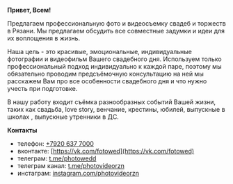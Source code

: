 ---
---
**Привет, Всем!**


Предлагаем профессиональную фото и видеосъемку свадеб и торжеств в Рязани. Мы предлагаем обсудить все совместные задумки и идеи для их воплощения в жизнь.

Наша цель - это красивые, эмоциональные, индивидуальные фотографии и видеофильм Вашего свадебного дня. Используем только профессиональный подход индивидуально к каждой паре, поэтому мы обязательно проводим предсъёмочную консультацию на ней мы расскажем Вам про все особенности свадебного дня и что нужно учесть при подготовке.

В нашу работу входит съёмка разнообразных событий Вашей жизни, таких как свадьба, love story, венчание, крестины, юбилей, выпускные в школах , выпускные утренники в ДС.

**Контакты**
- телефон: [+7920 637 7000](tel:+79206377000)
- вконтакте: [https://vk.com/fotowed](https://vk.com/fotowed)
- телеграм: [t.me/photowedd](https://t.me/photowedd) 
- телеграм канал: [t.me/photovideorzn](https://t.me/photovideorzn)
- инстаграм: [instagram.com/photovideorzn](https://www.instagram.com/photovideorzn)

